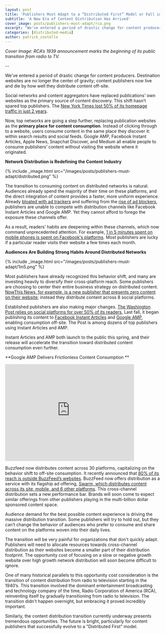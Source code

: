 ```yaml
---
layout: post
title: 'Publishers Must Adapt to a “Distributed First” Model or Fall into Obscurity'
subtitle: 'A New Era of Content Distribution Has Arrived'
cover_image: posts/publishers-must-adapt/rca.png
excerpt: "We've entered a period of drastic change for content producers. Destination websites are no longer the center of gravity; content publishers now live and die by how well they distribute content off-site."
categories: [distributed-media]
author: patrick_costello
---
```


*Cover Image: RCA’s 1939 announcement marks the beginning of its public transition from radio to TV.*

--

We've entered a period of drastic change for content producers. Destination websites are no longer the center of gravity; content publishers now live and die by how well they distribute content off-site.

Social networks and content aggregators have replaced publications’ own websites as the primary source of content discovery. This shift hasn’t spared top publishers. The [New York Times lost 50% of its homepage traffic in just 2 years](http://www.poynter.org/2014/3-takeaways-from-the-death-of-the-homepage-and-the-new-york-times-innovation-report/252632/).

Now, top networks are going a step further, replacing publication websites as the **primary place for content consumption**. Instead of clicking through to a website, users consume content in the same place they discover it: within search results and social feeds. Google AMP, Facebook Instant Articles, Apple News, Snapchat Discover, and Medium all enable people to consume publishers’ content without visiting the website where it originated. 

**Network Distribution is Redefining the Content Industry**

{% include _image.html src="/images/posts/publishers-must-adapt/distributed.png" %}

The transition to consuming content on distributed networks is natural. Audiences already spend the majority of their time on these platforms, and the direct integration of content provides a faster, more uniform experience. Already [bloated with ad trackers](http://www.nytimes.com/interactive/2015/10/01/business/cost-of-mobile-ads.html) and suffering from the [rise of ad blockers](http://digiday.com/publishers/global-rise-ad-blocking-4-charts/), publishers are unable to compete with distribution channels like Facebook Instant Articles and Google AMP. Yet they cannot afford to forego the exposure these channels offer.  

As a result, readers’ habits are deepening within these channels, which now command unprecedented attention. For example, [1 in 5 minutes spent on mobile phones is spent on Facebook's platforms](http://www.reuters.com/article/us-facebook-results-idUSKCN0ST2VF20151105). Most publishers are lucky if a particular reader visits their website a few times each month.

**Audiences Are Building Strong Habits Around Distributed Networks**

{% include _image.html src="/images/posts/publishers-must-adapt/1in5.png" %}

Most publishers have already recognized this behavior shift, and many are investing heavily to diversify their cross-platform reach. Some publishers are choosing to center their entire business strategy on distributed content. [NowThis News, for example, is a new publisher that presents zero content on their website](https://nowthisnews.com/); instead they distribute content across 8 social platforms.

Established publishers are also making major changes. [The Washington Post relies on social platforms for over 50% of its readers](http://digiday.com/publishers/washington-post-leapfrogged-new-york-times-web-traffic/), Last fall, it began publishing its content to [Facebook Instant Articles](http://www.poynter.org/2015/the-washington-post-will-publish-every-story-on-facebooks-instant-articles/374459/) and [Google AMP](https://www.washingtonpost.com/pr/wp/2015/10/07/the-washington-post-joins-googles-accelerated-mobile-pages-amp-initiative/), enabling consumption off-site. The Post is among dozens of top publishers using Instant Articles and AMP.

Instant Articles and AMP both launch to the public this spring, and their release will accelerate the transition toward distributed content consumption even further.

**Google AMP Delivers Frictionless Content Consumption **

<div class='full'>
	<iframe width="420" height="315" src="https://www.youtube.com/embed/p0vFKUM-ZdI" frameborder="0" allowfullscreen='true'>-</iframe>
</div>

Buzzfeed now distributes content across 30 platforms, capitalizing on the behavior shift to off-site consumption. It recently announced that [80% of its reach is outside BuzzFeed’s websites](http://www.buzzfeed.com/daozers/how-buzzfeed-thinks-about-data-and-some-charts-too). BuzzFeed now offers distribution as a service with its flagship ad offering, [Swarm, which distributes content across its site, mobile, and 6 other platforms](http://www.adweek.com/news/technology/buzzfeed-launches-new-ad-format-further-monetize-its-big-social-reach-170172). This cross-channel distribution sets a new performance bar. Brands will soon come to expect similar offerings from other publishers playing in the multi-billion dollar sponsored content space.

Audience demand for the best possible content experience is driving the massive distribution transition. Some publishers will try to hold out, but they can’t change the behavior of audiences who prefer to consume and share content on the platforms woven into their daily lives. 

The transition will be very painful for organizations that don't quickly adapt. Publishers will need to allocate resources towards cross-channel distribution as their websites become a smaller part of their distribution footprint. The opportunity cost of focusing on a slow or negative growth website over high growth network distribution will soon become difficult to ignore. 

One of many historical parallels to this opportunity cost consideration is the transition of content distribution from radio to television starting in the 1940’s. This transition involved the dominant entertainment broadcasting and technology company of the time, Radio Corporation of America (RCA), reinventing itself by gradually transitioning from radio to television. The transition didn't happen overnight, but embracing it proved incredibly important.

Similarly, the content distribution transition currently underway presents tremendous opportunities. The future is bright, particularly for content publishers that successfully evolve to a "Distributed First" model.